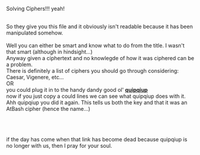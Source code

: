Solving Ciphers!!! yeah!

<br>
So they give you this file and it obviously isn't readable because it has been manipulated somehow.  <br>
<br> Well you can either be smart and know what to do from the title. I wasn't that smart (although in hindsight...)
<br> Anyway given a ciphertext and no knowlegde of how it was ciphered can be a problem.<br> There is definitely a list of ciphers you
should go through considering: Caesar, Vigenere, etc...  <br> OR <br> you could plug it in to the handy dandy good ol' <strong><a href="http://quipqiup.com/index.php">quipqiup</a></strong>
<br> now if you just copy a could lines we can see what quipqiup does with it. <br> Ahh quipqiup you did it again.  This tells us both 
the key and that it was an AtBash cipher (hence the name...)

<br><br><br>
if the day has come when that link has become dead because quipqiup is no longer with us, then I pray for your soul.
